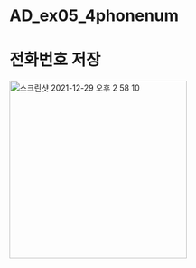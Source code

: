 # AD_ex05_4phonenum

# 전화번호 저장

<img width="314" alt="스크린샷 2021-12-29 오후 2 58 10" src="https://user-images.githubusercontent.com/88240177/147631836-c68ca31b-d45a-452c-aa47-4b673e482606.png">
